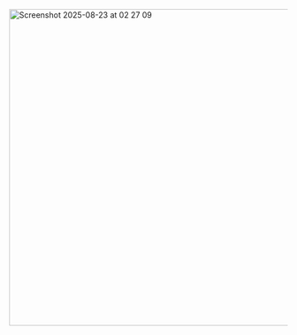 <img width="552" height="573" alt="Screenshot 2025-08-23 at 02 27 09" src="https://github.com/user-attachments/assets/a37a4b87-20bb-431a-91e7-485ea0e3d789" />
